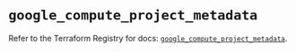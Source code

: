 # `google_compute_project_metadata`

Refer to the Terraform Registry for docs: [`google_compute_project_metadata`](https://registry.terraform.io/providers/hashicorp/google/5.45.2/docs/resources/compute_project_metadata).
